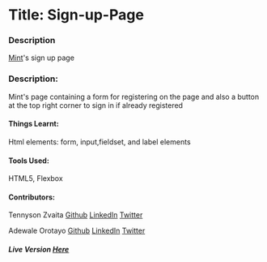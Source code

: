 # Title: Sign-up-Page

### Description 
[Mint](https://mint.com)'s sign up page

### Description: 
Mint's page containing a form for registering on the page and also a button at the top right corner to sign in if already registered 

#### Things Learnt:
Html elements: form, input,fieldset, and label elements   

#### Tools Used:
HTML5, Flexbox

#### Contributors: 

Tennyson Zvaita
[Github](https://github.com/tzvaita)
[LinkedIn](https://www.linkedin.com/in/tennyson-takudzwa-zvaita-3b421485/)
[Twitter](https://twitter.com/tennyzvaita
)

 Adewale Orotayo
 [Github](https://github.com/didymus707)
 [LinkedIn](https://www.linkedin.com/in/adewale-thomas-orotayo/)
 [Twitter](https://twitter.com/Didy707)

##### Live Version [Here]()

